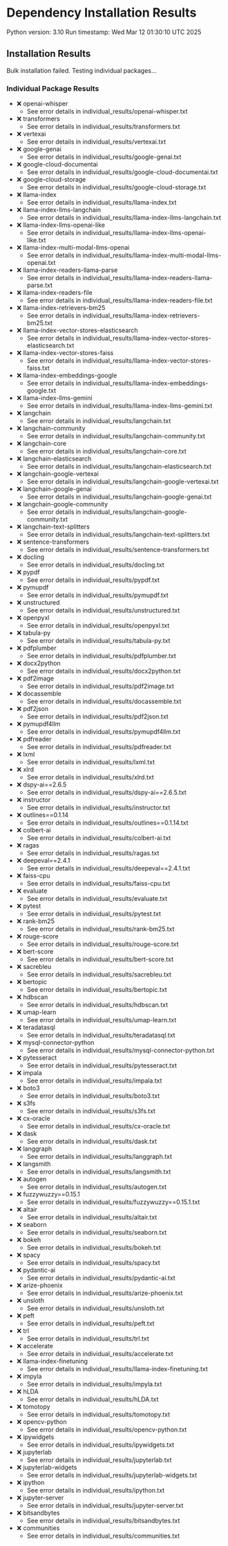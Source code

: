 # Dependency Installation Results
Python version: 3.10
Run timestamp: Wed Mar 12 01:30:10 UTC 2025

## Installation Results
Bulk installation failed. Testing individual packages...

### Individual Package Results
- ❌ openai-whisper
  - See error details in individual_results/openai-whisper.txt
- ❌ transformers
  - See error details in individual_results/transformers.txt
- ❌ vertexai
  - See error details in individual_results/vertexai.txt
- ❌ google-genai
  - See error details in individual_results/google-genai.txt
- ❌ google-cloud-documentai
  - See error details in individual_results/google-cloud-documentai.txt
- ❌ google-cloud-storage
  - See error details in individual_results/google-cloud-storage.txt
- ❌ llama-index
  - See error details in individual_results/llama-index.txt
- ❌ llama-index-llms-langchain
  - See error details in individual_results/llama-index-llms-langchain.txt
- ❌ llama-index-llms-openai-like
  - See error details in individual_results/llama-index-llms-openai-like.txt
- ❌ llama-index-multi-modal-llms-openai
  - See error details in individual_results/llama-index-multi-modal-llms-openai.txt
- ❌ llama-index-readers-llama-parse
  - See error details in individual_results/llama-index-readers-llama-parse.txt
- ❌ llama-index-readers-file
  - See error details in individual_results/llama-index-readers-file.txt
- ❌ llama-index-retrievers-bm25
  - See error details in individual_results/llama-index-retrievers-bm25.txt
- ❌ llama-index-vector-stores-elasticsearch
  - See error details in individual_results/llama-index-vector-stores-elasticsearch.txt
- ❌ llama-index-vector-stores-faiss
  - See error details in individual_results/llama-index-vector-stores-faiss.txt
- ❌ llama-index-embeddings-google
  - See error details in individual_results/llama-index-embeddings-google.txt
- ❌ llama-index-llms-gemini
  - See error details in individual_results/llama-index-llms-gemini.txt
- ❌ langchain
  - See error details in individual_results/langchain.txt
- ❌ langchain-community
  - See error details in individual_results/langchain-community.txt
- ❌ langchain-core
  - See error details in individual_results/langchain-core.txt
- ❌ langchain-elasticsearch
  - See error details in individual_results/langchain-elasticsearch.txt
- ❌ langchain-google-vertexai
  - See error details in individual_results/langchain-google-vertexai.txt
- ❌ langchain-google-genai
  - See error details in individual_results/langchain-google-genai.txt
- ❌ langchain-google-community
  - See error details in individual_results/langchain-google-community.txt
- ❌ langchain-text-splitters
  - See error details in individual_results/langchain-text-splitters.txt
- ❌ sentence-transformers
  - See error details in individual_results/sentence-transformers.txt
- ❌ docling
  - See error details in individual_results/docling.txt
- ❌ pypdf
  - See error details in individual_results/pypdf.txt
- ❌ pymupdf
  - See error details in individual_results/pymupdf.txt
- ❌ unstructured
  - See error details in individual_results/unstructured.txt
- ❌ openpyxl
  - See error details in individual_results/openpyxl.txt
- ❌ tabula-py
  - See error details in individual_results/tabula-py.txt
- ❌ pdfplumber
  - See error details in individual_results/pdfplumber.txt
- ❌ docx2python
  - See error details in individual_results/docx2python.txt
- ❌ pdf2image
  - See error details in individual_results/pdf2image.txt
- ❌ docassemble
  - See error details in individual_results/docassemble.txt
- ❌ pdf2json
  - See error details in individual_results/pdf2json.txt
- ❌ pymupdf4llm
  - See error details in individual_results/pymupdf4llm.txt
- ❌ pdfreader
  - See error details in individual_results/pdfreader.txt
- ❌ lxml
  - See error details in individual_results/lxml.txt
- ❌ xlrd
  - See error details in individual_results/xlrd.txt
- ❌ dspy-ai==2.6.5
  - See error details in individual_results/dspy-ai==2.6.5.txt
- ❌ instructor
  - See error details in individual_results/instructor.txt
- ❌ outlines==0.1.14
  - See error details in individual_results/outlines==0.1.14.txt
- ❌ colbert-ai
  - See error details in individual_results/colbert-ai.txt
- ❌ ragas
  - See error details in individual_results/ragas.txt
- ❌ deepeval==2.4.1
  - See error details in individual_results/deepeval==2.4.1.txt
- ❌ faiss-cpu
  - See error details in individual_results/faiss-cpu.txt
- ❌ evaluate
  - See error details in individual_results/evaluate.txt
- ❌ pytest
  - See error details in individual_results/pytest.txt
- ❌ rank-bm25
  - See error details in individual_results/rank-bm25.txt
- ❌ rouge-score
  - See error details in individual_results/rouge-score.txt
- ❌ bert-score
  - See error details in individual_results/bert-score.txt
- ❌ sacrebleu
  - See error details in individual_results/sacrebleu.txt
- ❌ bertopic
  - See error details in individual_results/bertopic.txt
- ❌ hdbscan
  - See error details in individual_results/hdbscan.txt
- ❌ umap-learn
  - See error details in individual_results/umap-learn.txt
- ❌ teradatasql
  - See error details in individual_results/teradatasql.txt
- ❌ mysql-connector-python
  - See error details in individual_results/mysql-connector-python.txt
- ❌ pytesseract
  - See error details in individual_results/pytesseract.txt
- ❌ impala
  - See error details in individual_results/impala.txt
- ❌ boto3
  - See error details in individual_results/boto3.txt
- ❌ s3fs
  - See error details in individual_results/s3fs.txt
- ❌ cx-oracle
  - See error details in individual_results/cx-oracle.txt
- ❌ dask
  - See error details in individual_results/dask.txt
- ❌ langgraph
  - See error details in individual_results/langgraph.txt
- ❌ langsmith
  - See error details in individual_results/langsmith.txt
- ❌ autogen
  - See error details in individual_results/autogen.txt
- ❌ fuzzywuzzy==0.15.1
  - See error details in individual_results/fuzzywuzzy==0.15.1.txt
- ❌ altair
  - See error details in individual_results/altair.txt
- ❌ seaborn
  - See error details in individual_results/seaborn.txt
- ❌ bokeh
  - See error details in individual_results/bokeh.txt
- ❌ spacy
  - See error details in individual_results/spacy.txt
- ❌ pydantic-ai
  - See error details in individual_results/pydantic-ai.txt
- ❌ arize-phoenix
  - See error details in individual_results/arize-phoenix.txt
- ❌ unsloth
  - See error details in individual_results/unsloth.txt
- ❌ peft
  - See error details in individual_results/peft.txt
- ❌ trl
  - See error details in individual_results/trl.txt
- ❌ accelerate
  - See error details in individual_results/accelerate.txt
- ❌ llama-index-finetuning
  - See error details in individual_results/llama-index-finetuning.txt
- ❌ impyla
  - See error details in individual_results/impyla.txt
- ❌ hLDA
  - See error details in individual_results/hLDA.txt
- ❌ tomotopy
  - See error details in individual_results/tomotopy.txt
- ❌ opencv-python
  - See error details in individual_results/opencv-python.txt
- ❌ ipywidgets
  - See error details in individual_results/ipywidgets.txt
- ❌ jupyterlab
  - See error details in individual_results/jupyterlab.txt
- ❌ jupyterlab-widgets
  - See error details in individual_results/jupyterlab-widgets.txt
- ❌ ipython
  - See error details in individual_results/ipython.txt
- ❌ jupyter-server
  - See error details in individual_results/jupyter-server.txt
- ❌ bitsandbytes
  - See error details in individual_results/bitsandbytes.txt
- ❌ communities
  - See error details in individual_results/communities.txt
